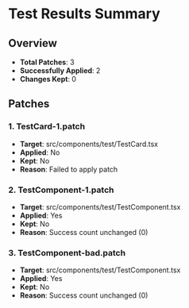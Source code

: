 # Test Results Summary

## Overview

- **Total Patches**: 3
- **Successfully Applied**: 2
- **Changes Kept**: 0

## Patches

### 1. TestCard-1.patch

- **Target**: src/components/test/TestCard.tsx
- **Applied**: No
- **Kept**: No
- **Reason**: Failed to apply patch

### 2. TestComponent-1.patch

- **Target**: src/components/test/TestComponent.tsx
- **Applied**: Yes
- **Kept**: No
- **Reason**: Success count unchanged (0)

### 3. TestComponent-bad.patch

- **Target**: src/components/test/TestComponent.tsx
- **Applied**: Yes
- **Kept**: No
- **Reason**: Success count unchanged (0)

